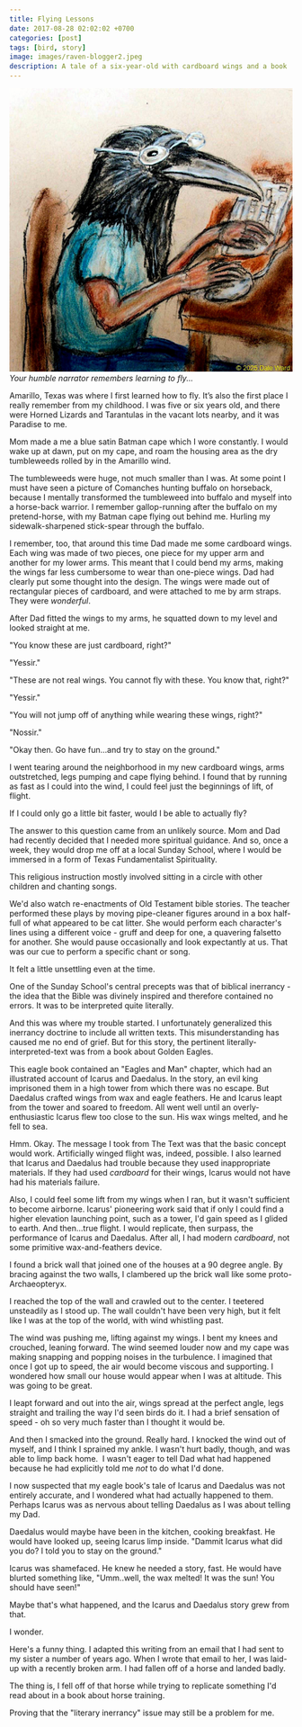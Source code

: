 ```yaml
---
title: Flying Lessons
date: 2017-08-28 02:02:02 +0700
categories: [post]
tags: [bird, story]
image: images/raven-blogger2.jpeg
description: A tale of a six-year-old with cardboard wings and a book
---
```

![picture](images/raven-blogger2.jpeg) *Your humble narrator remembers learning to fly...*

Amarillo, Texas was where I first learned how to fly. It’s also the first place I really remember from my childhood. I was five or six years old, and there were Horned Lizards and Tarantulas in the vacant lots nearby, and it was Paradise to me. 

Mom made a me a blue satin Batman cape which I wore constantly. I would wake up at dawn, put on my cape, and roam the housing area as the dry tumbleweeds rolled by in the Amarillo wind. 

The tumbleweeds were huge, not much smaller than I was. At some point I must have seen a picture of Comanches hunting buffalo on horseback, because I mentally transformed the tumbleweed into buffalo and myself into a horse-back warrior. I remember gallop-running after the buffalo on my pretend-horse, with my Batman cape flying out behind me. Hurling my sidewalk-sharpened stick-spear through the buffalo.

I remember, too, that around this time Dad made me some cardboard wings. Each wing was made of two pieces, one piece for my upper arm and another for my lower arms. This meant that I could bend my arms, making the wings far less cumbersome to wear  than one-piece wings. Dad had clearly put some thought into the design.  The wings were made out of rectangular pieces of cardboard, and were attached to me by arm straps. They were *wonderful*.

After Dad fitted the wings to my arms, he squatted down to my level and looked straight at me.

"You know these are just cardboard, right?"

"Yessir."

"These are not real wings. You cannot fly with these. You know that, right?"

"Yessir."

"You will not jump off of anything while wearing these wings, right?"

"Nossir."

"Okay then. Go have fun...and try to stay on the ground."

I went tearing around the neighborhood in my new cardboard wings, arms outstretched, legs pumping and cape flying behind. I found that by running as fast as I could into the wind, I could feel just the beginnings of lift, of flight. 

If I could only go a little bit faster, would I be able to actually fly?

The answer to this question came from an unlikely source. Mom and Dad had recently decided that I needed more spiritual guidance. And so, once a week, they would drop me off at a local Sunday School, where I would be immersed in a form of Texas Fundamentalist Spirituality.

This religious instruction mostly involved sitting in a circle with other children and chanting songs. 

We'd also watch re-enactments of Old Testament bible stories. The teacher performed these plays by moving pipe-cleaner figures around in a box half-full of what appeared to be cat litter. She would perform each character's lines using a different voice - gruff and deep for one, a quavering falsetto for another. She would pause occasionally and look expectantly at us. That was our cue to perform a specific chant or song. 

It felt a little unsettling even at the time.

One of the Sunday School's central precepts was that of biblical inerrancy - the idea that the Bible was divinely inspired and therefore contained no errors. It was to be interpreted quite literally. 

And this was where my trouble started. I unfortunately generalized this inerrancy doctrine to include all written texts. This misunderstanding has caused me no end of grief. But for this story, the pertinent literally-interpreted-text was from a book about Golden Eagles.

This eagle book contained an "Eagles and Man" chapter, which had an illustrated account of Icarus and Daedalus. In the story, an evil king imprisoned them in a high tower from which there was no escape. But Daedalus crafted wings from wax and eagle feathers.  He and Icarus leapt from the tower and soared to freedom. All went well until an overly-enthusiastic Icarus flew too close to the sun. His wax wings melted, and he fell to sea.

Hmm. Okay. The message I took from The Text was that the basic concept would work. Artificially winged flight was, indeed, possible. I also learned that Icarus and Daedalus had trouble because they used inappropriate materials. If they had used *cardboard* for their wings, Icarus would not have had his materials failure.

Also, I could feel some lift from my wings when I ran, but it wasn't sufficient to become airborne. Icarus' pioneering work said that if only I could find a higher elevation launching point, such as a tower, I'd gain speed as I glided to earth. And then...true flight. I would replicate, then surpass, the performance of Icarus and Daedalus. After all, I had modern *cardboard*, not some primitive wax-and-feathers device. 

I found a brick wall that joined one of the houses at a 90 degree angle. By bracing against the two walls, I clambered up the brick wall like some proto-Archaeopteryx. 

I reached the top of the wall and crawled out to the center.  I teetered unsteadily as I stood up. The wall couldn't have been very high, but it felt like I was at the top of the world, with wind whistling past.

The wind was pushing me, lifting against my wings. I bent my knees and crouched, leaning forward. The wind seemed louder now and my cape was making snapping and popping noises in the turbulence.  I imagined that once I got up to speed, the air would become viscous and supporting. I wondered how small our house would appear when I was at altitude. This was going to be great.

I leapt forward and out into the air, wings spread at the perfect angle, legs straight and trailing the way I'd seen birds do it. I had a brief sensation of speed - oh so very much faster than I thought it would be.

 And then I smacked into the ground. Really hard.  I knocked the wind out of myself, and I think I sprained my ankle. I wasn't hurt badly, though, and was able to limp back home.  I wasn't eager to tell Dad what had happened because he had explicitly told me *not* to do what I'd done.
 
 I now suspected that my eagle book's tale of Icarus and Daedalus was not entirely accurate, and I wondered what had actually happened to them. Perhaps Icarus was as nervous about telling Daedalus as I was about telling my Dad.

Daedalus would maybe have been in the kitchen, cooking breakfast. He would have looked up, seeing Icarus limp inside. "Dammit Icarus what did you do? I told you to stay on the ground."

Icarus was shamefaced. He knew he needed a story, fast. He would have blurted something like, "Umm..well, the wax melted! It was the sun! You should have seen!"

Maybe that's what happened, and the Icarus and Daedalus story grew from that. 

I wonder.

Here's a funny thing. I adapted this writing from an email that I had sent to my sister a number of years ago. When I wrote that email to her, I was laid-up with a recently broken arm.  I had fallen off of a horse and landed badly. 

The thing is, I fell off of that horse while trying to replicate something I'd read about in a book about horse training.

Proving that the "literary inerrancy" issue may still be a problem for me.
